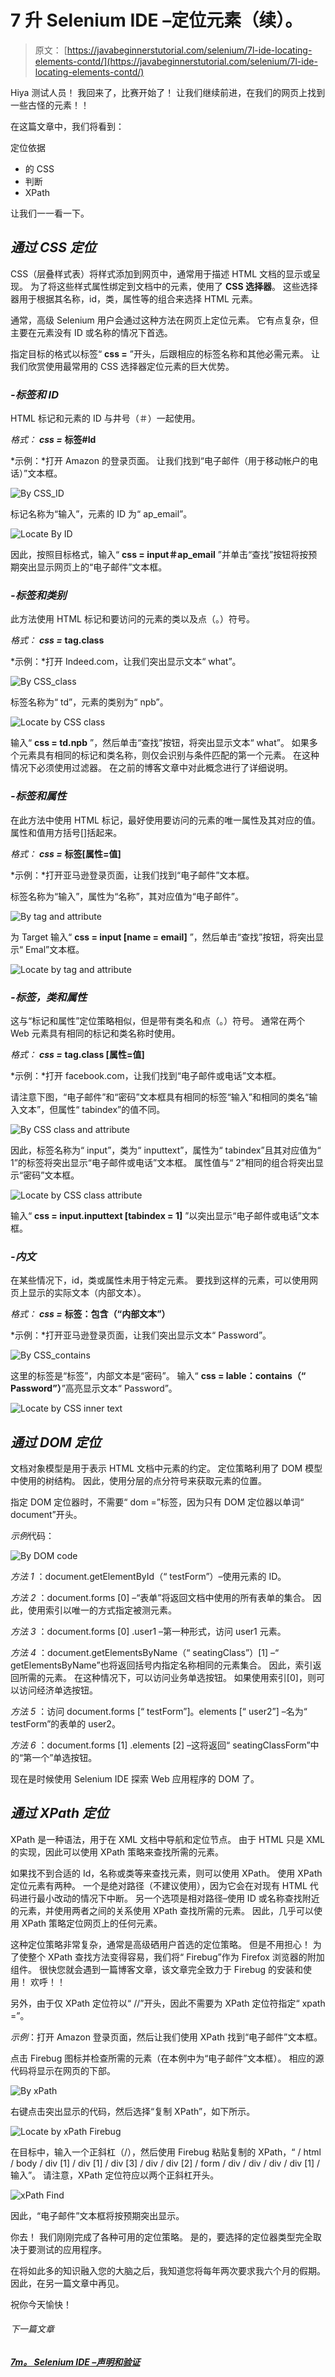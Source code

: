 # 7 升 Selenium IDE –定位元素（续）。

> 原文： [https://javabeginnerstutorial.com/selenium/7l-ide-locating-elements-contd/](https://javabeginnerstutorial.com/selenium/7l-ide-locating-elements-contd/)

Hiya 测试人员！ 我回来了，比赛开始了！ 让我们继续前进，在我们的网页上找到一些古怪的元素！！

在这篇文章中，我们将看到：

定位依据

*   的 CSS
*   判断
*   XPath

让我们一一看一下。

## *通过 CSS 定位*

CSS（层叠样式表）将样式添加到网页中，通常用于描述 HTML 文档的显示或呈现。 为了将这些样式属性绑定到文档中的元素，使用了 **CSS 选择器**。 这些选择器用于根据其名称，id，类，属性等的组合来选择 HTML 元素。

通常，高级 Selenium 用户会通过这种方法在网页上定位元素。 它有点复杂，但主要在元素没有 ID 或名称的情况下首选。

指定目标的格式以标签“ **css =** ”开头，后跟相应的标签名称和其他必需元素。 让我们欣赏使用最常用的 CSS 选择器定位元素的巨大优势。

### *-标签和 ID*

HTML 标记和元素的 ID 与井号（＃）一起使用。

*格式： **css =*** **标签#Id**

*示例：*打开 Amazon 的登录页面。 让我们找到“电子邮件（用于移动帐户的电话）”文本框。

![By CSS_ID](img/c464d11aaf26bb8a642ead078102cada.png)

标记名称为“输入”，元素的 ID 为“ ap_email”。

![Locate By ID](img/ae412ac5da6398f85bf12437d8386198.png)

因此，按照目标格式，输入“ **css = input＃ap_email** ”并单击“查找”按钮将按预期突出显示网页上的“电子邮件”文本框。

### *-标签和类别*

此方法使用 HTML 标记和要访问的元素的类以及点（。）符号。

*格式： **css =*** **tag.class**

*示例：*打开 Indeed.com，让我们突出显示文本“ what”。

![By CSS_class](img/059d57fec394077516938a88ad66891e.png)

标签名称为“ td”，元素的类别为“ npb”。

![Locate by CSS class](img/fd69091c950a308d526a413f62ae1379.png)

输入“ **css = td.npb** ”，然后单击“查找”按钮，将突出显示文本“ what”。 如果多个元素具有相同的标记和类名称，则仅会识别与条件匹配的第一个元素。 在这种情况下必须使用过滤器。 在之前的博客文章中对此概念进行了详细说明。

### *-标签和属性*

在此方法中使用 HTML 标记，最好使用要访问的元素的唯一属性及其对应的值。 属性和值用方括号[]括起来。

*格式： **css =*** **标签[属性=值]**

*示例：*打开亚马逊登录页面，让我们找到“电子邮件”文本框。

标签名称为“输入”，属性为“名称”，其对应值为“电子邮件”。

![By tag and attribute](img/965ac7926f71a76bcd1b51dfbfe6365e.png)

为 Target 输入“ **css = input [name = email]** ”，然后单击“查找”按钮，将突出显示“ Emal”文本框。

![Locate by tag and attribute](img/f821e0b2c6decc41fe8d7df47958281c.png)

### *-标签，类和属性*

这与“标记和属性”定位策略相似，但是带有类名和点（。）符号。 通常在两个 Web 元素具有相同的标记和类名称时使用。

*格式： **css =*** **tag.class [属性=值]**

*示例：*打开 facebook.com，让我们找到“电子邮件或电话”文本框。

请注意下图，“电子邮件”和“密码”文本框具有相同的标签“输入”和相同的类名“输入文本”，但属性“ tabindex”的值不同。

![By CSS class and attribute](img/b91a4e300322369f101a56dbd3cc0dcd.png)

因此，标签名称为“ input”，类为“ inputtext”，属性为“ tabindex”且其对应值为“ 1”的标签将突出显示“电子邮件或电话”文本框。 属性值与“ 2”相同的组合将突出显示“密码”文本框。

![Locate by CSS class attribute](img/ccf6fbf393e45f21d2e1a63f075ccdb2.png)

输入“ **css = input.inputtext [tabindex = 1]** ”以突出显示“电子邮件或电话”文本框。

### *-内文*

在某些情况下，id，类或属性未用于特定元素。 要找到这样的元素，可以使用网页上显示的实际文本（内部文本）。

*格式： **css =*** **标签：包含（“内部文本”）**

*示例：*打开亚马逊登录页面，让我们突出显示文本“ Password”。

![By CSS_contains](img/fe3e56af63a93f1541859aef29e819ed.png)

这里的标签是“标签”，内部文本是“密码”。 输入“ **css = lable：contains（“ Password”）**”高亮显示文本“ Password”。

![Locate by CSS inner text](img/daebecadefff14630560844a48675eaa.png)

## *通过 DOM 定位*

文档对象模型是用于表示 HTML 文档中元素的约定。 定位策略利用了 DOM 模型中使用的树结构。 因此，使用分层的点分符号来获取元素的位置。

指定 DOM 定位器时，不需要“ dom =”标签，因为只有 DOM 定位器以单词“ document”开头。

*示例*代码：

![By DOM code](img/4451e94cea0e0ce7ff2ee5d23b3bbb79.png)

*方法 1* ：document.getElementById（“ testForm”）–使用元素的 ID。

*方法 2* ：document.forms [0] –“表单”将返回文档中使用的所有表单的集合。 因此，使用索引以唯一的方式指定被测元素。

*方法 3* ：document.forms [0] .user1 –第一种形式，访问 user1 元素。

*方法 4* ：document.getElementsByName（“ seatingClass”）[1] –“ getElementsByName”也将返回括号内指定名称相同的元素集合。 因此，索引返回所需的元素。 在这种情况下，可以访问业务单选按钮。 如果使用索引[0]，则可以访问经济单选按钮。

*方法 5* ：访问 document.forms [“ testForm”]。elements [“ user2”] –名为“ testForm”的表单的 user2。

*方法 6* ：document.forms [1] .elements [2] –这将返回“ seatingClassForm”中的“第一个”单选按钮。

现在是时候使用 Selenium IDE 探索 Web 应用程序的 DOM 了。

## *通过 XPath 定位*

XPath 是一种语法，用于在 XML 文档中导航和定位节点。 由于 HTML 只是 XML 的实现，因此可以使用 XPath 策略来查找所需的元素。

如果找不到合适的 Id，名称或类等来查找元素，则可以使用 XPath。 使用 XPath 定位元素有两种。 一个是绝对路径（不建议使用），因为它会在对现有 HTML 代码进行最小改动的情况下中断。 另一个选项是相对路径–使用 ID 或名称查找附近的元素，并使用两者之间的关系使用 XPath 查找所需的元素。 因此，几乎可以使用 XPath 策略定位网页上的任何元素。

这种定位策略非常复杂，通常是高级硒用户首选的定位策略。 但是不用担心！ 为了使整个 XPath 查找方法变得容易，我们将“ Firebug”作为 Firefox 浏览器的附加组件。 很快您就会遇到一篇博客文章，该文章完全致力于 Firebug 的安装和使用！ 欢呼！！

另外，由于仅 XPath 定位符以“ //”开头，因此不需要为 XPath 定位符指定“ xpath =”。

*示例*：打开 Amazon 登录页面，然后让我们使用 XPath 找到“电子邮件”文本框。

点击 Firebug 图标并检查所需的元素（在本例中为“电子邮件”文本框）。 相应的源代码将显示在网页的下部。

![By xPath](img/ac45c24ffc9dbff4d1e7409ad7fbd8e1.png)

右键点击突出显示的代码，然后选择“复制 XPath”，如下所示。

![Locate by xPath Firebug](img/e67cf8a260f8319cfa31b5a87907c330.png)

在目标中，输入一个正斜杠（/），然后使用 Firebug 粘贴复制的 XPath，“ / html / body / div [1] / div [1] / div [3] / div / div [2] / form / div / div / div / div [1] /输入”。 请注意，XPath 定位符应以两个正斜杠开头。

![xPath Find](img/c50693b13adc2029bfd216fc3cb5e3df.png)

因此，“电子邮件”文本框将按预期突出显示。

你去！ 我们刚刚完成了各种可用的定位策略。 是的，要选择的定位器类型完全取决于要测试的应用程序。

在将如此多的知识融入您的大脑之后，我知道您将每年两次要求我六个月的假期。 因此，在另一篇文章中再见。

祝你今天愉快！

###### 下一篇文章

##### [7m。 Selenium IDE –声明和验证](https://javabeginnerstutorial.com/selenium/7m-ide-assert-verify/ "7m. Selenium IDE – Assert and Verify")